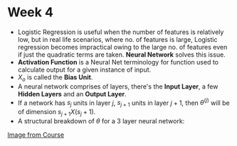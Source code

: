 # Week 4

- Logistic Regression is useful when the number of features is relatively low, but in real  life scenarios, where no. of features is large, Logistic regression becomes impractical owing to the large no. of features even if just the quadratic terms are taken. **Neural Network** solves this issue.
- **Activation Function** is a Neural Net terminology for function used to calculate output for a given instance of input.
- $X_o$ is called the **Bias Unit**.
- A neural network comprises of layers, there's the **Input Layer**, a few **Hidden Layers** and an **Output Layer**.
- If a network has $s_j$ units in layer $j$, $s_{j+1}$ units in layer $j+1$, then $\theta^{(j)}$ will be of dimension $s_{j+1} X (s_j+1)$.
- A structural breakdown of $\theta$ for a 3 layer neural network:  

[Image from Course](https://d3c33hcgiwev3.cloudfront.net/imageAssetProxy.v1/0rgjYLDeEeajLxLfjQiSjg_0c07c56839f8d6e8d7b0d09acedc88fd_Screenshot-2016-11-22-10.08.51.png?expiry=1537315200000&hmac=6z3E-CmCHRvVCIppE1J6PlPs6Wrywa933_fmxQHaaHA "Week 4, Andrew Ng : Machine Learning")